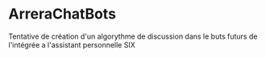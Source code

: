 # ArreraChatBots
Tentative de création d'un algorythme de discussion dans le buts futurs de l'intégrée a l'assistant personnelle SIX
